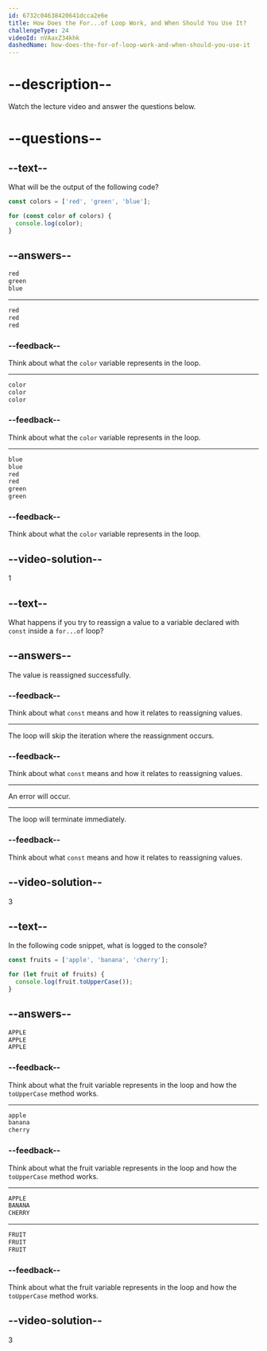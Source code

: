 ```yaml
---
id: 6732c04638420641dcca2e6e
title: How Does the For...of Loop Work, and When Should You Use It?
challengeType: 24
videoId: nVAaxZ34khk
dashedName: how-does-the-for-of-loop-work-and-when-should-you-use-it
---
```


# --description--

Watch the lecture video and answer the questions below.

# --questions--

## --text--

What will be the output of the following code?

```js
const colors = ['red', 'green', 'blue'];

for (const color of colors) {
  console.log(color);
}
```

## --answers--

```js
red
green
blue
```

---

```js
red
red
red
```

### --feedback--

Think about what the `color` variable represents in the loop.

---

```js
color
color
color
```

### --feedback--

Think about what the `color` variable represents in the loop.

---

```js
blue
blue
red
red
green
green
```

### --feedback--

Think about what the `color` variable represents in the loop.

## --video-solution--

1

## --text--

What happens if you try to reassign a value to a variable declared with `const` inside a `for...of` loop?

## --answers--

The value is reassigned successfully.

### --feedback--

Think about what `const` means and how it relates to reassigning values.

---

The loop will skip the iteration where the reassignment occurs.

### --feedback--

Think about what `const` means and how it relates to reassigning values.

---

An error will occur.

---

The loop will terminate immediately.

### --feedback--

Think about what `const` means and how it relates to reassigning values.

## --video-solution--

3

## --text--

In the following code snippet, what is logged to the console?

```js
const fruits = ['apple', 'banana', 'cherry'];

for (let fruit of fruits) {
  console.log(fruit.toUpperCase());
}
```

## --answers--

```js
APPLE
APPLE
APPLE
```

### --feedback--

Think about what the fruit variable represents in the loop and how the `toUpperCase` method works.

---

```js
apple
banana
cherry
```

### --feedback--

Think about what the fruit variable represents in the loop and how the `toUpperCase` method works.

---

```js
APPLE
BANANA
CHERRY
```

---

```js
FRUIT
FRUIT
FRUIT
```

### --feedback--

Think about what the fruit variable represents in the loop and how the `toUpperCase` method works.

## --video-solution--

3
